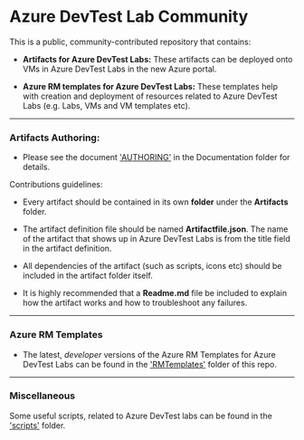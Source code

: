 # Azure DevTest Lab Community
This is a public, community-contributed repository that contains:
- **Artifacts for Azure DevTest Labs:** These artifacts can be deployed onto VMs in Azure DevTest Labs in the new Azure portal.

- **Azure RM templates for Azure DevTest Labs:** These templates help with creation and deployment of resources related to Azure DevTest Labs (e.g. Labs, VMs and VM templates etc).

---
### Artifacts Authoring:
- Please see the document ['AUTHORING'](Documentation/AUTHORING.md) in the Documentation folder for details.

Contributions guidelines:
- Every artifact should be contained in its own **folder** under the **Artifacts** folder.

- The artifact definition file should be named **Artifactfile.json**. The name of the artifact that shows up in Azure DevTest Labs is from the title field in the artifact definition.

- All dependencies of the artifact (such as scripts, icons etc) should be included in the artifact folder itself.

- It is highly recommended that a **Readme.md** file be included to explain how the artifact works and how to troubleshoot any failures.

---
### Azure RM Templates
- The latest, *developer* versions of the Azure RM Templates for Azure DevTest Labs can be found in the ['RMTemplates'](RMTemplates) folder of this repo.

---
### Miscellaneous

Some useful scripts, related to Azure DevTest labs can be found in the ['scripts'](scripts) folder.
